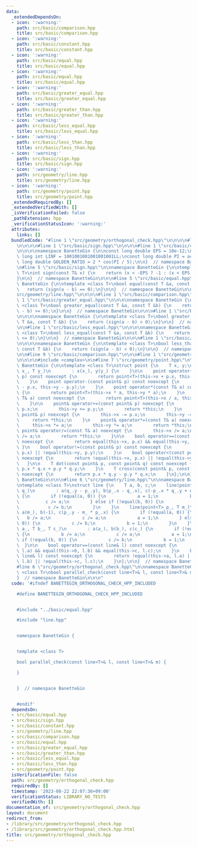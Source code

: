```yaml
---
data:
  _extendedDependsOn:
  - icon: ':warning:'
    path: src/basic/comparison.hpp
    title: src/basic/comparison.hpp
  - icon: ':warning:'
    path: src/basic/constant.hpp
    title: src/basic/constant.hpp
  - icon: ':warning:'
    path: src/basic/equal.hpp
    title: src/basic/equal.hpp
  - icon: ':warning:'
    path: src/basic/equal.hpp
    title: src/basic/equal.hpp
  - icon: ':warning:'
    path: src/basic/greater_equal.hpp
    title: src/basic/greater_equal.hpp
  - icon: ':warning:'
    path: src/basic/greater_than.hpp
    title: src/basic/greater_than.hpp
  - icon: ':warning:'
    path: src/basic/less_equal.hpp
    title: src/basic/less_equal.hpp
  - icon: ':warning:'
    path: src/basic/less_than.hpp
    title: src/basic/less_than.hpp
  - icon: ':warning:'
    path: src/basic/sign.hpp
    title: src/basic/sign.hpp
  - icon: ':warning:'
    path: src/geometry/line.hpp
    title: src/geometry/line.hpp
  - icon: ':warning:'
    path: src/geometry/point.hpp
    title: src/geometry/point.hpp
  _extendedRequiredBy: []
  _extendedVerifiedWith: []
  _isVerificationFailed: false
  _pathExtension: hpp
  _verificationStatusIcon: ':warning:'
  attributes:
    links: []
  bundledCode: "#line 1 \"src/geometry/orthogonal_check.hpp\"\n\n\n\n#line 1 \"src/basic/equal.hpp\"\
    \n\n\n\n#line 1 \"src/basic/sign.hpp\"\n\n\n\n#line 1 \"src/basic/constant.hpp\"\
    \n\n\n\nnamespace BanetteGin {\n\nconst long double EPS = 10e-12;\nconst long\
    \ long int LINF = 1001001001001001001LL;\nconst long double PI = acos(-1);\nconst\
    \ long double GOLDEN_RATIO = 2 * cos(PI / 5);\n\n}  // namespace BanetteGin\n\n\
    \n#line 5 \"src/basic/sign.hpp\"\n\nnamespace BanetteGin {\n\ntemplate <class\
    \ T>\nint sign(const T& x) {\n    return (x < -EPS ? -1 : (x < EPS ? 0 : 1));\n\
    }\n\n}  // namespace BanetteGin\n\n\n#line 5 \"src/basic/equal.hpp\"\n\nnamespace\
    \ BanetteGin {\n\ntemplate <class T>\nbool equal(const T &a, const T &b) {\n \
    \   return (sign(a - b) == 0);\n}\n\n}  // namespace BanetteGin\n\n\n#line 1 \"\
    src/geometry/line.hpp\"\n\n\n\n#line 1 \"src/basic/comparison.hpp\"\n\n\n\n#line\
    \ 1 \"src/basic/greater_equal.hpp\"\n\n\n\nnamespace BanetteGin {\n\ntemplate\
    \ <class T>\nbool greater_equal(const T &a, const T &b) {\n    return (sign(a\
    \ - b) >= 0);\n}\n\n}  // namespace BanetteGin\n\n\n#line 1 \"src/basic/greater_than.hpp\"\
    \n\n\n\nnamespace BanetteGin {\n\ntemplate <class T>\nbool greater_than(const\
    \ T &a, const T &b) {\n    return (sign(a - b) > 0);\n}\n\n}  // namespace BanetteGin\n\
    \n\n#line 1 \"src/basic/less_equal.hpp\"\n\n\n\nnamespace BanetteGin {\n\ntemplate\
    \ <class T>\nbool less_equal(const T &a, const T &b) {\n    return (sign(a - b)\
    \ <= 0);\n}\n\n}  // namespace BanetteGin\n\n\n#line 1 \"src/basic/less_than.hpp\"\
    \n\n\n\nnamespace BanetteGin {\n\ntemplate <class T>\nbool less_than(const T &a,\
    \ const T &b) {\n    return (sign(a - b) < 0);\n}\n\n}  // namespace BanetteGin\n\
    \n\n#line 9 \"src/basic/comparison.hpp\"\n\n\n#line 1 \"src/geometry/point.hpp\"\
    \n\n\n\n#include <complex>\n\n#line 7 \"src/geometry/point.hpp\"\n\nnamespace\
    \ BanetteGin {\n\ntemplate <class T>\nstruct point {\n    T x, y;\n    point(T\
    \ x_, T y_)\n        : x(x_), y(y_) {\n    }\n\n    point operator+(const point&\
    \ p) const noexcept {\n        return point<T>(this->x + p.x, this->y + p.y);\n\
    \    }\n    point operator-(const point& p) const noexcept {\n        return point<T>(this->x\
    \ - p.x, this->y - p.y);\n    }\n    point operator*(const T& a) const noexcept\
    \ {\n        return point<T>(this->x * a, this->y * a);\n    }\n    point operator/(const\
    \ T& a) const noexcept {\n        return point<T>(this->x / a, this->y / a);\n\
    \    }\n\n    point& operator+=(const point& p) noexcept {\n        this->x +=\
    \ p.x;\n        this->y += p.y;\n        return *this;\n    }\n    point& operator-=(const\
    \ point& p) noexcept {\n        this->x -= p.x;\n        this->y -= p.y;\n   \
    \     return *this;\n    }\n    point& operator*=(const T& a) noexcept {\n   \
    \     this->x *= a;\n        this->y *= a;\n        return *this;\n    }\n   \
    \ point& operator/=(const T& a) noexcept {\n        this->x /= a;\n        this->y\
    \ /= a;\n        return *this;\n    }\n\n    bool operator==(const point& p) const\
    \ noexcept {\n        return equal(this->x, p.x) && equal(this->y, p.y);\n   \
    \ }\n    bool operator!=(const point& p) const noexcept {\n        return !equal(this->x,\
    \ p.x) || !equal(this->y, p.y);\n    }\n    bool operator<(const point& p) const\
    \ noexcept {\n        return !equal(this->x, p.x) || !equal(this->y, p.y);\n \
    \   }\n\n    T dot(const point& p, const point& q) const noexcept {\n        return\
    \ p.x * q.x + p.y * q.y;\n    }\n    T cross(const point& p, const point& q) const\
    \ noexcept {\n        return p.x * q.y - p.y * q.x;\n    }\n};\n\n}  // namespace\
    \ BanetteGin\n\n\n#line 6 \"src/geometry/line.hpp\"\n\nnamespace BanetteGin {\n\
    \ntemplate <class T>\nstruct line {\n    T a, b, c;\n    line(point<T> p_, point<T>\
    \ q_)\n        : a(q_.y - p_.y), b(p_.x - q_.x), c(-p_.x * q_.y + q_.x * p_.y)\
    \ {\n        if (!equal(a, 0)) {\n            a = 1;\n            b /= a;\n  \
    \          c /= a;\n        } else if (!equal(b, 0)) {\n            b = 1;\n \
    \           c /= b;\n        }\n    }\n    line(point<T> p_, T m_)\n        :\
    \ a(m_), b(-1), c(p_.y - m_ * p_.x) {\n        if (!equal(a, 0)) {\n         \
    \   b /= a;\n            c /= a;\n            a = 1;\n        } else if (!equal(b,\
    \ 0)) {\n            c /= b;\n            b = 1;\n        }\n    }\n    line(T\
    \ a_, T b_, T c_)\n        : a(a_), b(b_), c(c_) {\n        if (!equal(a, 0))\
    \ {\n            b /= a;\n            c /= a;\n            a = 1;\n        } else\
    \ if (!equal(b, 0)) {\n            c /= b;\n            b = 1;\n        }\n  \
    \  }\n\n    bool operator==(const line& l) const noexcept {\n        return equal(this->a,\
    \ l.a) && equal(this->b, l.b) && equal(this->c, l.c);\n    }\n    bool operator!=(const\
    \ line& l) const noexcept {\n        return !equal(this->a, l.a) || !equal(this->b,\
    \ l.b) || !equal(this->c, l.c);\n    }\n};\n\n}  // namespace BanetteGin\n\n\n\
    #line 6 \"src/geometry/orthogonal_check.hpp\"\n\nnamespace BanetteGin {\n\ntemplate\
    \ <class T>\nbool parallel_check(const line<T>& l, const line<T>& m) {\n}\n\n\
    }  // namespace BanetteGin\n\n\n"
  code: '#ifndef BANETTEGIN_ORTHOGONAL_CHECK_HPP_INCLUDED

    #define BANETTEGIN_ORTHOGONAL_CHECK_HPP_INCLUDED


    #include "../basic/equal.hpp"

    #include "line.hpp"


    namespace BanetteGin {


    template <class T>

    bool parallel_check(const line<T>& l, const line<T>& m) {

    }


    }  // namespace BanetteGin


    #endif'
  dependsOn:
  - src/basic/equal.hpp
  - src/basic/sign.hpp
  - src/basic/constant.hpp
  - src/geometry/line.hpp
  - src/basic/comparison.hpp
  - src/basic/equal.hpp
  - src/basic/greater_equal.hpp
  - src/basic/greater_than.hpp
  - src/basic/less_equal.hpp
  - src/basic/less_than.hpp
  - src/geometry/point.hpp
  isVerificationFile: false
  path: src/geometry/orthogonal_check.hpp
  requiredBy: []
  timestamp: '2023-08-22 22:07:36+09:00'
  verificationStatus: LIBRARY_NO_TESTS
  verifiedWith: []
documentation_of: src/geometry/orthogonal_check.hpp
layout: document
redirect_from:
- /library/src/geometry/orthogonal_check.hpp
- /library/src/geometry/orthogonal_check.hpp.html
title: src/geometry/orthogonal_check.hpp
---
```


